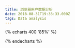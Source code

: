 ```yaml
---
title: 浏览器用户数据分析
date: 2018-08-31T19:33:33.000Z
tags: Data analysis
---
```


{% echarts 400 '85%' %}

{% endecharts %}


